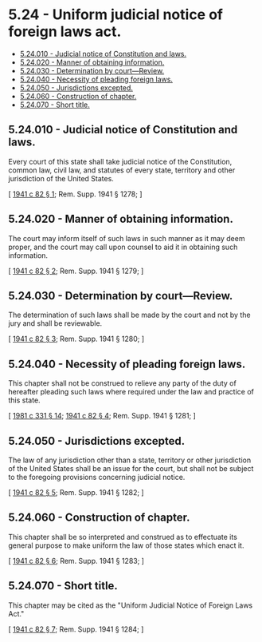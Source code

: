 # 5.24 - Uniform judicial notice of foreign laws act.
* [5.24.010 - Judicial notice of Constitution and laws.](#524010---judicial-notice-of-constitution-and-laws)
* [5.24.020 - Manner of obtaining information.](#524020---manner-of-obtaining-information)
* [5.24.030 - Determination by court—Review.](#524030---determination-by-courtreview)
* [5.24.040 - Necessity of pleading foreign laws.](#524040---necessity-of-pleading-foreign-laws)
* [5.24.050 - Jurisdictions excepted.](#524050---jurisdictions-excepted)
* [5.24.060 - Construction of chapter.](#524060---construction-of-chapter)
* [5.24.070 - Short title.](#524070---short-title)
## 5.24.010 - Judicial notice of Constitution and laws.
Every court of this state shall take judicial notice of the Constitution, common law, civil law, and statutes of every state, territory and other jurisdiction of the United States.

\[ [1941 c 82 § 1](http://leg.wa.gov/CodeReviser/documents/sessionlaw/1941c82.pdf?cite=1941%20c%2082%20§%201); Rem. Supp. 1941 § 1278; \]

## 5.24.020 - Manner of obtaining information.
The court may inform itself of such laws in such manner as it may deem proper, and the court may call upon counsel to aid it in obtaining such information.

\[ [1941 c 82 § 2](http://leg.wa.gov/CodeReviser/documents/sessionlaw/1941c82.pdf?cite=1941%20c%2082%20§%202); Rem. Supp. 1941 § 1279; \]

## 5.24.030 - Determination by court—Review.
The determination of such laws shall be made by the court and not by the jury and shall be reviewable.

\[ [1941 c 82 § 3](http://leg.wa.gov/CodeReviser/documents/sessionlaw/1941c82.pdf?cite=1941%20c%2082%20§%203); Rem. Supp. 1941 § 1280; \]

## 5.24.040 - Necessity of pleading foreign laws.
This chapter shall not be construed to relieve any party of the duty of hereafter pleading such laws where required under the law and practice of this state.

\[ [1981 c 331 § 14](http://leg.wa.gov/CodeReviser/documents/sessionlaw/1981c331.pdf?cite=1981%20c%20331%20§%2014); [1941 c 82 § 4](http://leg.wa.gov/CodeReviser/documents/sessionlaw/1941c82.pdf?cite=1941%20c%2082%20§%204); Rem. Supp. 1941 § 1281; \]

## 5.24.050 - Jurisdictions excepted.
The law of any jurisdiction other than a state, territory or other jurisdiction of the United States shall be an issue for the court, but shall not be subject to the foregoing provisions concerning judicial notice.

\[ [1941 c 82 § 5](http://leg.wa.gov/CodeReviser/documents/sessionlaw/1941c82.pdf?cite=1941%20c%2082%20§%205); Rem. Supp. 1941 § 1282; \]

## 5.24.060 - Construction of chapter.
This chapter shall be so interpreted and construed as to effectuate its general purpose to make uniform the law of those states which enact it.

\[ [1941 c 82 § 6](http://leg.wa.gov/CodeReviser/documents/sessionlaw/1941c82.pdf?cite=1941%20c%2082%20§%206); Rem. Supp. 1941 § 1283; \]

## 5.24.070 - Short title.
This chapter may be cited as the "Uniform Judicial Notice of Foreign Laws Act."

\[ [1941 c 82 § 7](http://leg.wa.gov/CodeReviser/documents/sessionlaw/1941c82.pdf?cite=1941%20c%2082%20§%207); Rem. Supp. 1941 § 1284; \]

